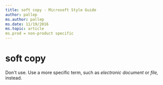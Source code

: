 ```yaml
---
title: soft copy - Microsoft Style Guide
author: pallep
ms.author: pallep
ms.date: 11/19/2016
ms.topic: article
ms.prod = non-product specific
---
```


# soft copy

Don't use. Use a more specific term, such as *electronic document* or *file,* instead.
